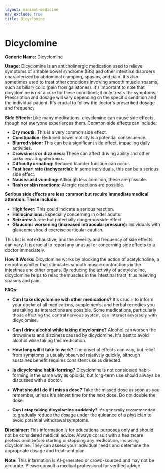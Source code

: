 ```yaml
---
layout: minimal-medicine
nav_exclude: true
title: Dicyclomine
---
```


# Dicyclomine

**Generic Name:** Dicyclomine

**Usage:** Dicyclomine is an anticholinergic medication used to relieve symptoms of irritable bowel syndrome (IBS) and other intestinal disorders characterized by abdominal cramping, spasms, and pain. It's also sometimes used to treat other conditions involving smooth muscle spasms, such as biliary colic (pain from gallstones).  It's important to note that dicyclomine is *not* a cure for these conditions; it only treats the symptoms.  Prescription and dosage will vary depending on the specific condition and the individual patient.  It's crucial to follow the doctor's prescribed dosage and frequency.

**Side Effects:**  Like many medications, dicyclomine can cause side effects, though not everyone experiences them.  Common side effects can include:

* **Dry mouth:** This is a very common side effect.
* **Constipation:**  Reduced bowel motility is a potential consequence.
* **Blurred vision:**  This can be a significant side effect, impacting daily activities.
* **Drowsiness or dizziness:**  These can affect driving ability and other tasks requiring alertness.
* **Difficulty urinating:**  Reduced bladder function can occur.
* **Fast heart rate (tachycardia):**  In some individuals, this can be a serious side effect.
* **Nausea and vomiting:**  Although less common, these are possible.
* **Rash or skin reactions:**  Allergic reactions are possible.


**Serious side effects are less common but require immediate medical attention. These include:**

* **High fever:**  This could indicate a serious reaction.
* **Hallucinations:**  Especially concerning in older adults.
* **Seizures:**  A rare but potentially dangerous side effect.
* **Glaucoma worsening (increased intraocular pressure):**  Individuals with glaucoma should exercise particular caution.

This list is not exhaustive, and the severity and frequency of side effects can vary.  It is crucial to report any unusual or concerning side effects to a doctor immediately.

**How it Works:** Dicyclomine works by blocking the action of acetylcholine, a neurotransmitter that stimulates smooth muscle contractions in the intestines and other organs. By reducing the activity of acetylcholine, dicyclomine helps to relax the muscles in the intestinal tract, thus relieving spasms and pain.

**FAQs:**

* **Can I take dicyclomine with other medications?**  It's crucial to inform your doctor of all medications, supplements, and herbal remedies you are taking, as interactions are possible.  Some medications, particularly those affecting the central nervous system, can interact adversely with dicyclomine.

* **Can I drink alcohol while taking dicyclomine?**  Alcohol can worsen the drowsiness and dizziness caused by dicyclomine. It's best to avoid alcohol while taking this medication.

* **How long will it take to work?** The onset of effects can vary, but relief from symptoms is usually observed relatively quickly, although sustained benefit requires consistent use as directed.

* **Is dicyclomine habit-forming?** Dicyclomine is not considered habit-forming in the same way as opioids, but long-term use should always be discussed with a doctor.

* **What should I do if I miss a dose?**  Take the missed dose as soon as you remember, unless it's almost time for the next dose.  Do not double the dose.

* **Can I stop taking dicyclomine suddenly?**  It's generally recommended to gradually reduce the dosage under the guidance of a physician to avoid potential withdrawal symptoms.


**Disclaimer:** This information is for educational purposes only and should not be considered medical advice.  Always consult with a healthcare professional before starting or stopping any medication, including dicyclomine.  They can assess your individual needs and determine the appropriate dosage and treatment plan.


**Note:** This information is AI-generated or crowd-sourced and may not be accurate. Please consult a medical professional for verified advice.
